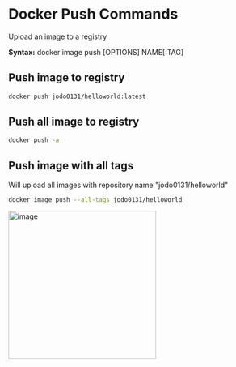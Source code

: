 # Docker Push Commands

Upload an image to a registry

**Syntax:**
docker image push [OPTIONS] NAME[:TAG]

## Push image to registry
```bash
docker push jodo0131/helloworld:latest
```

## Push all image to registry
```bash
docker push -a 
```

## Push image with all tags
Will upload all images with repository name "jodo0131/helloworld"
```bash
docker image push --all-tags jodo0131/helloworld
```
<img width="292" alt="image" src="https://github.com/user-attachments/assets/fbe096ef-fde6-4281-9c03-470c0a8aa5b8">




